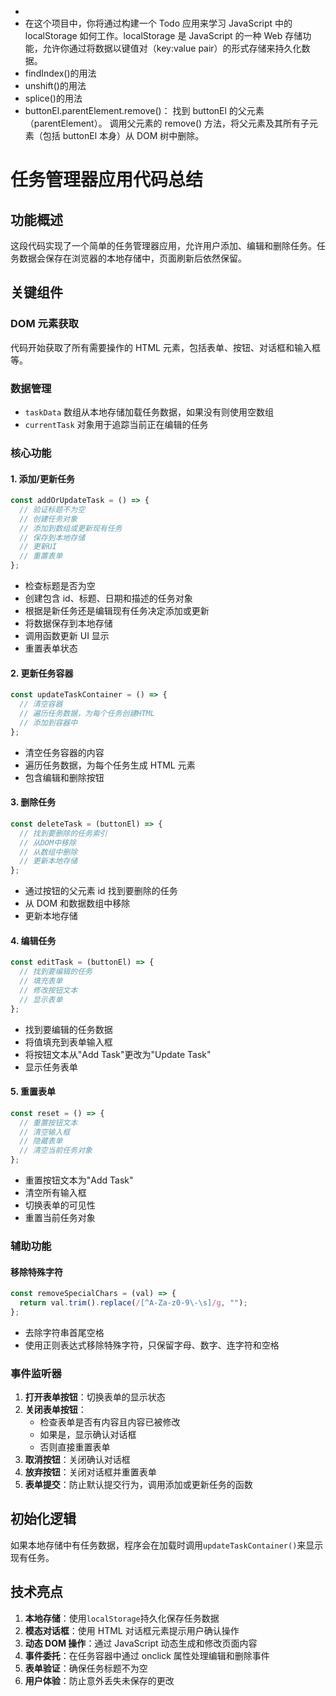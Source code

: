 - <dialog> 标签是一个用于创建**对话框（dialog）**的原生元素，通常用于显示模态窗口（modal）或非模态窗口（non-modal），例如弹出提示、确认框、表单窗口等。它是 HTML5 引入的一个较新的元素，提供了原生的对话框功能，无需依赖额外的 JavaScript 库（如 jQuery）或复杂的 CSS。
- 在这个项目中，你将通过构建一个 Todo 应用来学习 JavaScript 中的 localStorage 如何工作。localStorage 是 JavaScript 的一种 Web 存储功能，允许你通过将数据以键值对（key:value pair）的形式存储来持久化数据。
- findIndex()的用法
- unshift()的用法
- splice()的用法
- buttonEl.parentElement.remove()：
  找到 buttonEl 的父元素（parentElement）。
  调用父元素的 remove() 方法，将父元素及其所有子元素（包括 buttonEl 本身）从 DOM 树中删除。

# 任务管理器应用代码总结

## 功能概述

这段代码实现了一个简单的任务管理器应用，允许用户添加、编辑和删除任务。任务数据会保存在浏览器的本地存储中，页面刷新后依然保留。

## 关键组件

### DOM 元素获取

代码开始获取了所有需要操作的 HTML 元素，包括表单、按钮、对话框和输入框等。

### 数据管理

- `taskData` 数组从本地存储加载任务数据，如果没有则使用空数组
- `currentTask` 对象用于追踪当前正在编辑的任务

### 核心功能

#### 1. 添加/更新任务

```javascript
const addOrUpdateTask = () => {
  // 验证标题不为空
  // 创建任务对象
  // 添加到数组或更新现有任务
  // 保存到本地存储
  // 更新UI
  // 重置表单
};
```

- 检查标题是否为空
- 创建包含 id、标题、日期和描述的任务对象
- 根据是新任务还是编辑现有任务决定添加或更新
- 将数据保存到本地存储
- 调用函数更新 UI 显示
- 重置表单状态

#### 2. 更新任务容器

```javascript
const updateTaskContainer = () => {
  // 清空容器
  // 遍历任务数据，为每个任务创建HTML
  // 添加到容器中
};
```

- 清空任务容器的内容
- 遍历任务数据，为每个任务生成 HTML 元素
- 包含编辑和删除按钮

#### 3. 删除任务

```javascript
const deleteTask = (buttonEl) => {
  // 找到要删除的任务索引
  // 从DOM中移除
  // 从数组中删除
  // 更新本地存储
};
```

- 通过按钮的父元素 id 找到要删除的任务
- 从 DOM 和数据数组中移除
- 更新本地存储

#### 4. 编辑任务

```javascript
const editTask = (buttonEl) => {
  // 找到要编辑的任务
  // 填充表单
  // 修改按钮文本
  // 显示表单
};
```

- 找到要编辑的任务数据
- 将值填充到表单输入框
- 将按钮文本从"Add Task"更改为"Update Task"
- 显示任务表单

#### 5. 重置表单

```javascript
const reset = () => {
  // 重置按钮文本
  // 清空输入框
  // 隐藏表单
  // 清空当前任务对象
};
```

- 重置按钮文本为"Add Task"
- 清空所有输入框
- 切换表单的可见性
- 重置当前任务对象

### 辅助功能

#### 移除特殊字符

```javascript
const removeSpecialChars = (val) => {
  return val.trim().replace(/[^A-Za-z0-9\-\s]/g, "");
};
```

- 去除字符串首尾空格
- 使用正则表达式移除特殊字符，只保留字母、数字、连字符和空格

### 事件监听器

1. **打开表单按钮**：切换表单的显示状态
2. **关闭表单按钮**：
   - 检查表单是否有内容且内容已被修改
   - 如果是，显示确认对话框
   - 否则直接重置表单
3. **取消按钮**：关闭确认对话框
4. **放弃按钮**：关闭对话框并重置表单
5. **表单提交**：防止默认提交行为，调用添加或更新任务的函数

## 初始化逻辑

如果本地存储中有任务数据，程序会在加载时调用`updateTaskContainer()`来显示现有任务。

## 技术亮点

1. **本地存储**：使用`localStorage`持久化保存任务数据
2. **模态对话框**：使用 HTML 对话框元素提示用户确认操作
3. **动态 DOM 操作**：通过 JavaScript 动态生成和修改页面内容
4. **事件委托**：在任务容器中通过 onclick 属性处理编辑和删除事件
5. **表单验证**：确保任务标题不为空
6. **用户体验**：防止意外丢失未保存的更改
